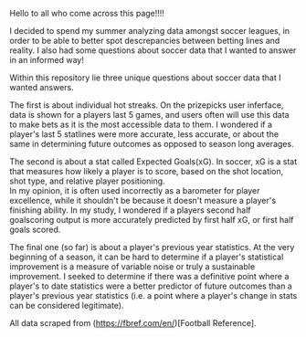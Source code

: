 Hello to all who come across this page!!!!

I decided to spend my summer analyzing data amongst soccer leagues, in order to be able to better spot descrepancies between betting lines and reality. 
I also had some questions about soccer data that I wanted to answer in an informed way!

Within this repository lie three unique questions about soccer data that I wanted answers.  

The first is about individual hot streaks.  On the prizepicks user inferface, data is shown for a players last 5 games, and users often will use this data to make bets as it is the most accessible data to them.
I wondered if a player's last 5 statlines were more accurate, less accurate, or about the same in determining future outcomes as opposed to season long averages.

The second is about a stat called Expected Goals(xG).  In soccer, xG is a stat that measures how likely a player is to score, based on the shot location, shot type, and relative player positioning.  
In my opinion, it is often used incorrectly as a barometer for player excellence, while it shouldn't be because it doesn't measure a player's finishing ability.
In my study, I wondered if a players second half goalscoring output is more accurately predicted by first half xG, or first half goals scored.

The final one (so far) is about a player's previous year statistics.  At the very beginning of a season, it can be hard to determine if a player's statistical improvement is a measure of variable noise
or truly a sustainable improvement.  I seeked to determine if there was a definitive point where a player's to date statistics were a better predictor of future outcomes than a player's previous year statistics
(i.e. a point where a player's change in stats can be considered legitimate).  

All data scraped from (https://fbref.com/en/)[Football Reference].
